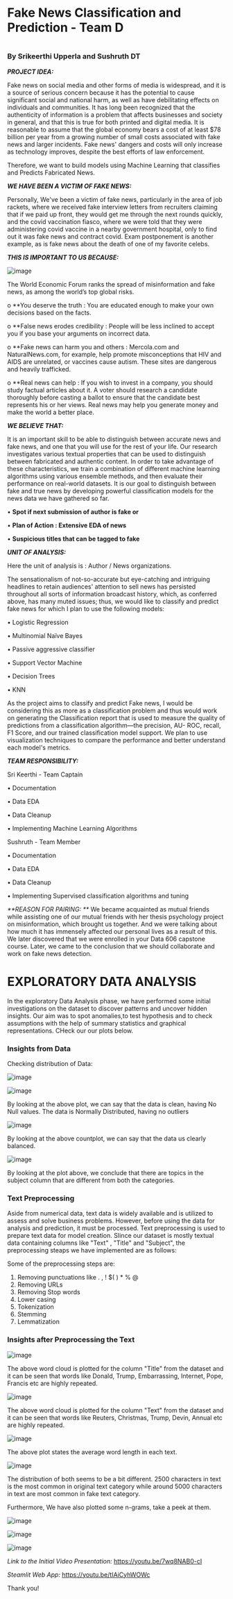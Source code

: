 <h1> Fake News Classification and Prediction - Team D <h1>
  
  <h3> By Srikeerthi Upperla and Sushruth DT </h3>


_**PROJECT IDEA:**_

Fake news on social media and other forms of media is widespread, and it is a source of serious concern because it has the potential to cause significant social and national harm, as well as have debilitating effects on individuals and communities. It has long been recognized that the authenticity of information is a problem that affects businesses and society in general, and that this is true for both printed and digital media. It is reasonable to assume that the global economy bears a cost of at least $78 billion per year from a growing number of small costs associated with fake news and larger incidents. Fake news' dangers and costs will only increase as technology improves, despite the best efforts of law enforcement.
  
 Therefore, we want to build models using Machine Learning that classifies and Predicts Fabricated News. 


_**WE HAVE BEEN A VICTIM OF FAKE NEWS:**_

Personally, We've been a victim of fake news, particularly in the area of job rackets, where we received fake interview letters from recruiters claiming that if we paid up front, they would get me through the next rounds quickly, and the covid vaccination fiasco, where we were told that they were administering covid vaccine in a nearby government hospital, only to find out it was fake news and contract covid. Exam postponement is another example, as is fake news about the death of one of my favorite celebs.



_**THIS IS IMPORTANT TO US BECAUSE:**_

![image](https://user-images.githubusercontent.com/98927072/153283392-e9994172-1419-4541-9dc6-e5da6ef6f510.png)

The World Economic Forum ranks the spread of misinformation and fake news, as among the world’s top global risks. 
 
   o	**You deserve the truth :  You are educated enough to make your own decisions based on the facts. 

   o	**False news erodes credibility : People will be less inclined to accept you if you base your arguments on incorrect data.

   o	**Fake news can harm you and others :  Mercola.com and NaturalNews.com, for example, help promote misconceptions that HIV and AIDS are unrelated, or vaccines cause autism. These sites are dangerous and heavily trafficked.

   o	**Real news can help :  If you wish to invest in a company, you should study factual articles about it. A voter should research a candidate thoroughly before casting a ballot to ensure that the candidate best represents his or her views. Real news may help you generate money and make the world a better place.




_**WE BELIEVE THAT:**_

It is an important skill to be able to distinguish between accurate news and fake news, and one that you will use for the rest of your life. Our research investigates various textual properties that can be used to distinguish between fabricated and authentic content. In order to take advantage of these characteristics, we train a combination of different machine learning algorithms using various ensemble methods, and then evaluate their performance on real-world datasets. It is our goal to distinguish between fake and true news by developing powerful classification models for the news data we have gathered so far. 

•	**Spot if next submission of author is fake or**

•	**Plan of Action : Extensive EDA of news**

•	**Suspicious titles that can be tagged to fake** 




_**UNIT OF ANALYSIS:**_

Here the unit of analysis is : Author / News organizations.


The sensationalism of not-so-accurate but eye-catching and intriguing headlines to retain audiences' attention to sell news has persisted throughout all sorts of information broadcast history, which, as conferred above, has many muted issues; thus, we would like to classify and predict fake news for which I plan to use the following models:

•	Logistic Regression


•	Multinomial Naïve Bayes


•	Passive aggressive classifier 


•	Support Vector Machine


•	Decision Trees


•	KNN

As the project aims to classify and predict Fake news, I would be considering this as more as a classification problem and thus would work on generating the Classification report that is used to measure the quality of predictions from a classification algorithm—the precision, AU- ROC, recall, F1 Score, and our trained classification model support. We plan to use visualization techniques to compare the performance and better understand each model's metrics.


_**TEAM RESPONSIBILITY:**_


Sri Keerthi - Team Captain

•	 Documentation

•	 Data EDA

•	 Data Cleanup

•	 Implementing Machine Learning Algorithms


Sushruth - Team Member

•	 Documentation

•	 Data EDA

•	 Data Cleanup

•	 Implementing Supervised classification algorithms and tuning 

  
_**REASON FOR PAIRING: **_
We became acquainted as mutual friends while assisting one of our mutual friends with her thesis psychology project on misinformation, which brought us together. And we were talking about how much it has immensely affected our personal lives as a result of this. We later discovered that we were enrolled in your Data 606 capstone course. Later, we came to the conclusion that we should collaborate and work on fake news detection.
  
<h1> EXPLORATORY DATA ANALYSIS </h1>
   
 In the exploratory Data Analysis phase, we have performed some initial investigations on the dataset to discover patterns and uncover hidden insights. Our aim was to spot anomalies,to test hypothesis and to check assumptions with the help of summary statistics and graphical representations. CHeck our our plots below. 
   

<h3> Insights from Data </h3>
   
 Checking distribution of Data: 
   
 ![image](https://user-images.githubusercontent.com/98927072/169607093-c6dbfafb-6fdf-4bad-a605-28d5b22a4740.png)
   
 
 ![image](https://user-images.githubusercontent.com/98927072/169607366-bd6e1281-c219-447f-9483-6e116978cf84.png)
   
 By looking at the above plot, we can say that the data is clean, having No Null values. The data is Normally Distributed, having no outliers
   
  ![image](https://user-images.githubusercontent.com/98927072/169608291-0dac673d-f01d-4309-955b-f72958c1db78.png)
   
 By looking at the above countplot, we can say that the data us clearly balanced. 
   
   ![image](https://user-images.githubusercontent.com/98927072/169608434-40eff314-2f6e-4552-b6a8-2fddb14340a6.png)

By looking at the plot above, we conclude that there are topics in the subject column that are different from both the categories. 
   
 <h3> Text Preprocessing </h3>
      
Aside from numerical data, text data is widely available and is utilized to assess and solve business problems. However, before using the data for analysis and prediction, it must be processed. Text preprocessing is used to prepare text data for model creation. SIince our dataset is mostly textual data containing columns like "Text" ,  "Title" and "Subject", the preprocessing steaps we have implemented are as follows: 
      
 Some of the preprocessing steps are:

1. Removing punctuations like . , ! $( ) * % @
2. Removing URLs
3. Removing Stop words
4. Lower casing
5. Tokenization
6. Stemming
7. Lemmatization

<h3> Insights after Preprocessing the Text </h3>
  
![image](https://user-images.githubusercontent.com/98927072/169616183-dff6d256-74a1-4efd-ac39-92afe4109081.png)
  
The above word cloud is plotted for the column "Title" from the dataset and it can be seen that words like Donald, Trump, Embarrassing, Internet, Pope, Francis etc are highly repeated. 
  
 ![image](https://user-images.githubusercontent.com/98927072/169616432-5872c08a-7710-4b16-91c9-ee5935e79750.png)
  
The above word cloud is plotted for the column "Text" from the dataset and it can be seen that words like Reuters, Christmas, Trump, Devin, Annual etc are highly repeated.
  
![image](https://user-images.githubusercontent.com/98927072/169616980-e50bfa5c-3d00-473c-9245-eafaadff470b.png)

The above plot states the average word length in each text. 
   
 ![image](https://user-images.githubusercontent.com/98927072/169617900-967b095e-d3e7-4621-b6c7-46c0dc9b73ba.png)

The distribution of both seems to be a bit different. 2500 characters in text is the most common in original text category while around 5000 characters in text are most common in fake text category.
   
Furthermore, We have also plotted some n-grams, take a peek at them. 
   
![image](https://user-images.githubusercontent.com/98927072/169618009-f6ab4bae-3a42-40a3-a7d8-b0aba29de1d5.png)

   
![image](https://user-images.githubusercontent.com/98927072/169618536-6671df16-be7c-4a43-bb1a-f74f0276299a.png)
   
![image](https://user-images.githubusercontent.com/98927072/169618558-2e0a23ea-5e3f-42fb-8673-aec74c217bf7.png)
   
   
*Link to the Initial Video Presentation:*  https://youtu.be/7wq8NAB0-cI 

*Steamlit Web App:*  https://youtu.be/tIAiCyhWOWc
   
Thank you!



      

